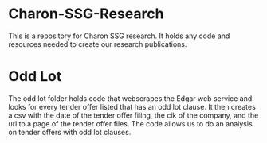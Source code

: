 # Charon-SSG-Research
This is a repository for Charon SSG research. It holds any code and resources needed to create our research publications.

# Odd Lot
The odd lot folder holds code that webscrapes the Edgar web service and looks for every tender offer listed that has an odd lot clause. It then creates a csv with the date of the tender offer filing, the cik of the company, and the url to a page of the tender offer files. The code allows us to do an analysis on tender offers with odd lot clauses.
